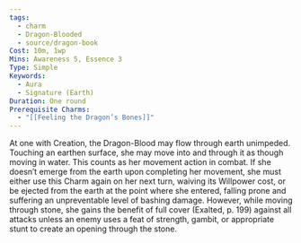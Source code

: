 ```yaml
---
tags:
  - charm
  - Dragon-Blooded
  - source/dragon-book
Cost: 10m, 1wp
Mins: Awareness 5, Essence 3
Type: Simple
Keywords:
  - Aura
  - Signature (Earth)
Duration: One round
Prerequisite Charms:
  - "[[Feeling the Dragon’s Bones]]"
---
```

At one with Creation, the Dragon-Blood may flow through earth unimpeded. Touching an earthen surface, she may move into and through it as though moving in water. This counts as her movement action in combat. If she doesn’t emerge from the earth upon completing her movement, she must either use this Charm again on her next turn, waiving its Willpower cost, or be ejected from the earth at the point where she entered, falling prone and suffering an unpreventable level of bashing damage. However, while moving through stone, she gains the benefit of full cover (Exalted, p. 199) against all attacks unless an enemy uses a feat of strength, gambit, or appropriate stunt to create an opening through the stone.